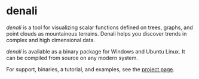 denali
======

*denali* is a tool for visualizing scalar functions defined on trees, graphs, and
point clouds as mountainous terrains. Denali helps you discover trends in
complex and high dimensional data.

*denali* is available as a binary package for Windows and Ubuntu Linux. It can
be compiled from source on any modern system.

For support, binaries, a tutorial, and examples, see the 
[project page](http://www.cse.ohio-state.edu/~eldridge/denali/#documentation).
